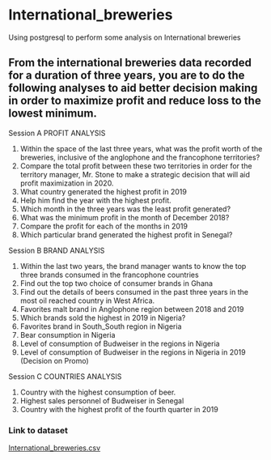 # International_breweries
Using postgresql to perform some analysis on International breweries
## From the international breweries data recorded for a duration of three years, you are to do the following analyses to aid better decision making in order to maximize profit and reduce loss to the lowest minimum. 
Session A 
PROFIT ANALYSIS 
1. Within the space of the last three years, what was the profit worth of the breweries, inclusive of the anglophone and the francophone territories? 
2. Compare the total profit between these two territories in order for the territory manager, Mr. Stone to make a strategic decision that will aid profit maximization in 2020. 
3. What country generated the highest profit in 2019 
4. Help him find the year with the highest profit. 
5. Which month in the three years was the least profit generated? 
6. What was the minimum profit in the month of December 2018? 
7. Compare the profit for each of the months in 2019 
8. Which particular brand generated the highest profit in Senegal?


Session B 
BRAND ANALYSIS 
1. Within the last two years, the brand manager wants to know the top three brands consumed in the francophone countries 
2. Find out the top two choice of consumer brands in Ghana 
3. Find out the details of beers consumed in the past three years in the most oil reached country in West Africa. 
4. Favorites malt brand in Anglophone region between 2018 and 2019 
5. Which brands sold the highest in 2019 in Nigeria? 
6. Favorites brand in South_South region in Nigeria 
7. Bear consumption in Nigeria 
8. Level of consumption of Budweiser in the regions in Nigeria 
9. Level of consumption of Budweiser in the regions in Nigeria in 2019 (Decision on Promo)

Session C
COUNTRIES ANALYSIS
1. Country with the highest consumption of beer.
2. Highest sales personnel of Budweiser in Senegal
3. Country with the highest profit of the fourth quarter in 2019
### Link to dataset
[International_breweries.csv](https://drive.google.com/file/d/1JKhFQ-WXk1s5wyaghJiVDkxz9qkwpFax/view?usp=sharing)
